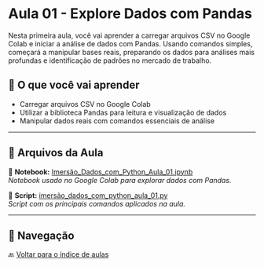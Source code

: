 # Aula 01 - Explore Dados com Pandas

Nesta primeira aula, você vai aprender a carregar arquivos CSV no Google Colab e iniciar a análise de dados com Pandas. Usando comandos simples, começará a manipular bases reais, preparando os dados para análises mais profundas e identificação de padrões no mercado de trabalho.

## 📘 O que você vai aprender

- Carregar arquivos CSV no Google Colab
- Utilizar a biblioteca Pandas para leitura e visualização de dados
- Manipular dados reais com comandos essenciais de análise

---

## 📂 Arquivos da Aula

📓 **Notebook:** [Imersão_Dados_com_Python_Aula_01.ipynb](./Imersão_Dados_com_Python_Aula_01.ipynb)  
*Notebook usado no Google Colab para explorar dados com Pandas.*

🐍 **Script:** [imersão_dados_com_python_aula_01.py](./imersão_dados_com_python_aula_01.py)  
*Script com os principais comandos aplicados na aula.*

---

## 🧭 Navegação

🔙 [Voltar para o índice de aulas](../README.md)
